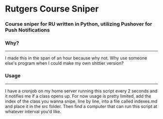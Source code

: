 # Rutgers Course Sniper

### Course sniper for RU written in Python, utilizing Pushover for Push Notifications

### Why?
---
I made this in the span of an hour because why not. 
Why use someone else's program when I could make my own shittier version?

### Usage
---
I have a cronjob on my home server running this script every 2 seconds and it notifies me if a class opens up. For now usage is pretty limited, add the index of the class you wanna snipe, line by line, into a file called indexes.md and place it in the src folder. Then find a computer that can run this script at whatever interval you'd like. 
